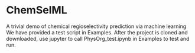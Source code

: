 # ChemSelML
A trivial demo of chemical regioselectivity prediction via machine learning
&nbsp;
&nbsp;
We have provided a test script in Examples. After the project is cloned and downloaded, use jupyter to call PhysOrg_test.ipynb in Examples to test and run.
